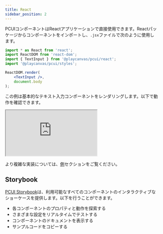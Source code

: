```yaml
---
title: React
sidebar_position: 2
---
```


PCUIコンポーネントはReactアプリケーションで直接使用できます。Reactパッケージからコンポーネントをインポートし、`.jsx`ファイルで次のように使用します。

```jsx
import * as React from 'react';
import ReactDOM from 'react-dom';
import { TextInput } from '@playcanvas/pcui/react';
import '@playcanvas/pcui/styles';

ReactDOM.render(
    <TextInput />,
    document.body
);
```

この例は基本的なテキスト入力コンポーネントをレンダリングします。以下で動作を確認できます。

<div className='iframe-container'>
    <iframe src="https://playcanvas.github.io/pcui/storybook/iframe?id=components-textinput--main&viewMode=story"></iframe>
</div>

より複雑な実装については、[例](../examples)セクションをご覧ください。

## Storybook

[PCUI Storybook](https://playcanvas.github.io/pcui/storybook/)は、利用可能なすべてのコンポーネントのインタラクティブなショーケースを提供します。以下を行うことができます。

- 各コンポーネントのプロパティと動作を探索する
- さまざまな設定をリアルタイムでテストする
- コンポーネントのドキュメントを表示する
- サンプルコードをコピーする
